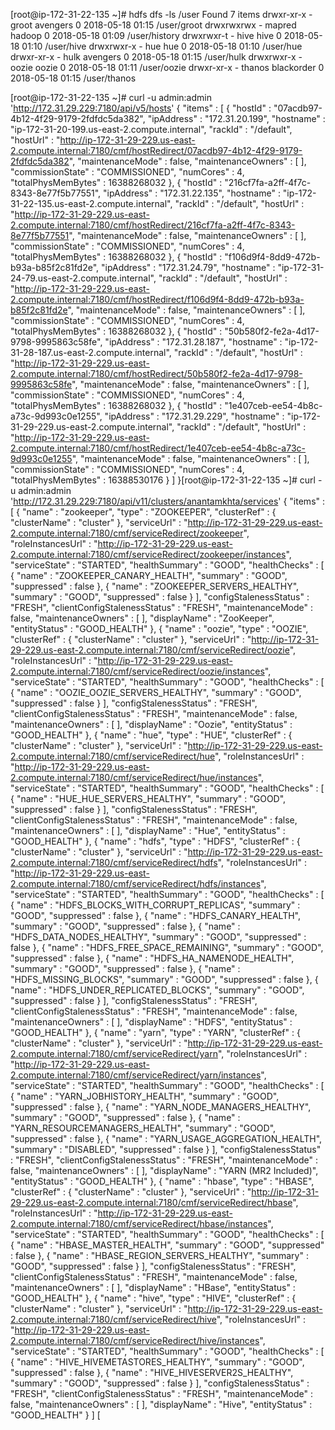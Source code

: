 [root@ip-172-31-22-135 ~]# hdfs dfs -ls /user
Found 7 items
drwxr-xr-x   - groot  avengers            0 2018-05-18 01:15 /user/groot
drwxrwxrwx   - mapred hadoop              0 2018-05-18 01:09 /user/history
drwxrwxr-t   - hive   hive                0 2018-05-18 01:10 /user/hive
drwxrwxr-x   - hue    hue                 0 2018-05-18 01:10 /user/hue
drwxr-xr-x   - hulk   avengers            0 2018-05-18 01:15 /user/hulk
drwxrwxr-x   - oozie  oozie               0 2018-05-18 01:11 /user/oozie
drwxr-xr-x   - thanos blackorder          0 2018-05-18 01:15 /user/thanos

[root@ip-172-31-22-135 ~]# curl -u admin:admin 'http://172.31.29.229:7180/api/v5/hosts'
{
  "items" : [ {
    "hostId" : "07acdb97-4b12-4f29-9179-2fdfdc5da382",
    "ipAddress" : "172.31.20.199",
    "hostname" : "ip-172-31-20-199.us-east-2.compute.internal",
    "rackId" : "/default",
    "hostUrl" : "http://ip-172-31-29-229.us-east-2.compute.internal:7180/cmf/hostRedirect/07acdb97-4b12-4f29-9179-2fdfdc5da382",
    "maintenanceMode" : false,
    "maintenanceOwners" : [ ],
    "commissionState" : "COMMISSIONED",
    "numCores" : 4,
    "totalPhysMemBytes" : 16388268032
  }, {
    "hostId" : "216cf7fa-a2ff-4f7c-8343-8e77f5b77551",
    "ipAddress" : "172.31.22.135",
    "hostname" : "ip-172-31-22-135.us-east-2.compute.internal",
    "rackId" : "/default",
    "hostUrl" : "http://ip-172-31-29-229.us-east-2.compute.internal:7180/cmf/hostRedirect/216cf7fa-a2ff-4f7c-8343-8e77f5b77551",
    "maintenanceMode" : false,
    "maintenanceOwners" : [ ],
    "commissionState" : "COMMISSIONED",
    "numCores" : 4,
    "totalPhysMemBytes" : 16388268032
  }, {
    "hostId" : "f106d9f4-8dd9-472b-b93a-b85f2c81fd2e",
    "ipAddress" : "172.31.24.79",
    "hostname" : "ip-172-31-24-79.us-east-2.compute.internal",
    "rackId" : "/default",
    "hostUrl" : "http://ip-172-31-29-229.us-east-2.compute.internal:7180/cmf/hostRedirect/f106d9f4-8dd9-472b-b93a-b85f2c81fd2e",
    "maintenanceMode" : false,
    "maintenanceOwners" : [ ],
    "commissionState" : "COMMISSIONED",
    "numCores" : 4,
    "totalPhysMemBytes" : 16388268032
  }, {
    "hostId" : "50b580f2-fe2a-4d17-9798-9995863c58fe",
    "ipAddress" : "172.31.28.187",
    "hostname" : "ip-172-31-28-187.us-east-2.compute.internal",
    "rackId" : "/default",
    "hostUrl" : "http://ip-172-31-29-229.us-east-2.compute.internal:7180/cmf/hostRedirect/50b580f2-fe2a-4d17-9798-9995863c58fe",
    "maintenanceMode" : false,
    "maintenanceOwners" : [ ],
    "commissionState" : "COMMISSIONED",
    "numCores" : 4,
    "totalPhysMemBytes" : 16388268032
  }, {
    "hostId" : "1e407ceb-ee54-4b8c-a73c-9d993c0e1255",
    "ipAddress" : "172.31.29.229",
    "hostname" : "ip-172-31-29-229.us-east-2.compute.internal",
    "rackId" : "/default",
    "hostUrl" : "http://ip-172-31-29-229.us-east-2.compute.internal:7180/cmf/hostRedirect/1e407ceb-ee54-4b8c-a73c-9d993c0e1255",
    "maintenanceMode" : false,
    "maintenanceOwners" : [ ],
    "commissionState" : "COMMISSIONED",
    "numCores" : 4,
    "totalPhysMemBytes" : 16388530176
  } ]
}[root@ip-172-31-22-135 ~]# curl -u admin:admin 'http://172.31.29.229:7180/api/v11/clusters/anantamkhta/services'
{
  "items" : [ {
    "name" : "zookeeper",
    "type" : "ZOOKEEPER",
    "clusterRef" : {
      "clusterName" : "cluster"
    },
    "serviceUrl" : "http://ip-172-31-29-229.us-east-2.compute.internal:7180/cmf/serviceRedirect/zookeeper",
    "roleInstancesUrl" : "http://ip-172-31-29-229.us-east-2.compute.internal:7180/cmf/serviceRedirect/zookeeper/instances",
    "serviceState" : "STARTED",
    "healthSummary" : "GOOD",
    "healthChecks" : [ {
      "name" : "ZOOKEEPER_CANARY_HEALTH",
      "summary" : "GOOD",
      "suppressed" : false
    }, {
      "name" : "ZOOKEEPER_SERVERS_HEALTHY",
      "summary" : "GOOD",
      "suppressed" : false
    } ],
    "configStalenessStatus" : "FRESH",
    "clientConfigStalenessStatus" : "FRESH",
    "maintenanceMode" : false,
    "maintenanceOwners" : [ ],
    "displayName" : "ZooKeeper",
    "entityStatus" : "GOOD_HEALTH"
  }, {
    "name" : "oozie",
    "type" : "OOZIE",
    "clusterRef" : {
      "clusterName" : "cluster"
    },
    "serviceUrl" : "http://ip-172-31-29-229.us-east-2.compute.internal:7180/cmf/serviceRedirect/oozie",
    "roleInstancesUrl" : "http://ip-172-31-29-229.us-east-2.compute.internal:7180/cmf/serviceRedirect/oozie/instances",
    "serviceState" : "STARTED",
    "healthSummary" : "GOOD",
    "healthChecks" : [ {
      "name" : "OOZIE_OOZIE_SERVERS_HEALTHY",
      "summary" : "GOOD",
      "suppressed" : false
    } ],
    "configStalenessStatus" : "FRESH",
    "clientConfigStalenessStatus" : "FRESH",
    "maintenanceMode" : false,
    "maintenanceOwners" : [ ],
    "displayName" : "Oozie",
    "entityStatus" : "GOOD_HEALTH"
  }, {
    "name" : "hue",
    "type" : "HUE",
    "clusterRef" : {
      "clusterName" : "cluster"
    },
    "serviceUrl" : "http://ip-172-31-29-229.us-east-2.compute.internal:7180/cmf/serviceRedirect/hue",
    "roleInstancesUrl" : "http://ip-172-31-29-229.us-east-2.compute.internal:7180/cmf/serviceRedirect/hue/instances",
    "serviceState" : "STARTED",
    "healthSummary" : "GOOD",
    "healthChecks" : [ {
      "name" : "HUE_HUE_SERVERS_HEALTHY",
      "summary" : "GOOD",
      "suppressed" : false
    } ],
    "configStalenessStatus" : "FRESH",
    "clientConfigStalenessStatus" : "FRESH",
    "maintenanceMode" : false,
    "maintenanceOwners" : [ ],
    "displayName" : "Hue",
    "entityStatus" : "GOOD_HEALTH"
  }, {
    "name" : "hdfs",
    "type" : "HDFS",
    "clusterRef" : {
      "clusterName" : "cluster"
    },
    "serviceUrl" : "http://ip-172-31-29-229.us-east-2.compute.internal:7180/cmf/serviceRedirect/hdfs",
    "roleInstancesUrl" : "http://ip-172-31-29-229.us-east-2.compute.internal:7180/cmf/serviceRedirect/hdfs/instances",
    "serviceState" : "STARTED",
    "healthSummary" : "GOOD",
    "healthChecks" : [ {
      "name" : "HDFS_BLOCKS_WITH_CORRUPT_REPLICAS",
      "summary" : "GOOD",
      "suppressed" : false
    }, {
      "name" : "HDFS_CANARY_HEALTH",
      "summary" : "GOOD",
      "suppressed" : false
    }, {
      "name" : "HDFS_DATA_NODES_HEALTHY",
      "summary" : "GOOD",
      "suppressed" : false
    }, {
      "name" : "HDFS_FREE_SPACE_REMAINING",
      "summary" : "GOOD",
      "suppressed" : false
    }, {
      "name" : "HDFS_HA_NAMENODE_HEALTH",
      "summary" : "GOOD",
      "suppressed" : false
    }, {
      "name" : "HDFS_MISSING_BLOCKS",
      "summary" : "GOOD",
      "suppressed" : false
    }, {
      "name" : "HDFS_UNDER_REPLICATED_BLOCKS",
      "summary" : "GOOD",
      "suppressed" : false
    } ],
    "configStalenessStatus" : "FRESH",
    "clientConfigStalenessStatus" : "FRESH",
    "maintenanceMode" : false,
    "maintenanceOwners" : [ ],
    "displayName" : "HDFS",
    "entityStatus" : "GOOD_HEALTH"
  }, {
    "name" : "yarn",
    "type" : "YARN",
    "clusterRef" : {
      "clusterName" : "cluster"
    },
    "serviceUrl" : "http://ip-172-31-29-229.us-east-2.compute.internal:7180/cmf/serviceRedirect/yarn",
    "roleInstancesUrl" : "http://ip-172-31-29-229.us-east-2.compute.internal:7180/cmf/serviceRedirect/yarn/instances",
    "serviceState" : "STARTED",
    "healthSummary" : "GOOD",
    "healthChecks" : [ {
      "name" : "YARN_JOBHISTORY_HEALTH",
      "summary" : "GOOD",
      "suppressed" : false
    }, {
      "name" : "YARN_NODE_MANAGERS_HEALTHY",
      "summary" : "GOOD",
      "suppressed" : false
    }, {
      "name" : "YARN_RESOURCEMANAGERS_HEALTH",
      "summary" : "GOOD",
      "suppressed" : false
    }, {
      "name" : "YARN_USAGE_AGGREGATION_HEALTH",
      "summary" : "DISABLED",
      "suppressed" : false
    } ],
    "configStalenessStatus" : "FRESH",
    "clientConfigStalenessStatus" : "FRESH",
    "maintenanceMode" : false,
    "maintenanceOwners" : [ ],
    "displayName" : "YARN (MR2 Included)",
    "entityStatus" : "GOOD_HEALTH"
  }, {
    "name" : "hbase",
    "type" : "HBASE",
    "clusterRef" : {
      "clusterName" : "cluster"
    },
    "serviceUrl" : "http://ip-172-31-29-229.us-east-2.compute.internal:7180/cmf/serviceRedirect/hbase",
    "roleInstancesUrl" : "http://ip-172-31-29-229.us-east-2.compute.internal:7180/cmf/serviceRedirect/hbase/instances",
    "serviceState" : "STARTED",
    "healthSummary" : "GOOD",
    "healthChecks" : [ {
      "name" : "HBASE_MASTER_HEALTH",
      "summary" : "GOOD",
      "suppressed" : false
    }, {
      "name" : "HBASE_REGION_SERVERS_HEALTHY",
      "summary" : "GOOD",
      "suppressed" : false
    } ],
    "configStalenessStatus" : "FRESH",
    "clientConfigStalenessStatus" : "FRESH",
    "maintenanceMode" : false,
    "maintenanceOwners" : [ ],
    "displayName" : "HBase",
    "entityStatus" : "GOOD_HEALTH"
  }, {
    "name" : "hive",
    "type" : "HIVE",
    "clusterRef" : {
      "clusterName" : "cluster"
    },
    "serviceUrl" : "http://ip-172-31-29-229.us-east-2.compute.internal:7180/cmf/serviceRedirect/hive",
    "roleInstancesUrl" : "http://ip-172-31-29-229.us-east-2.compute.internal:7180/cmf/serviceRedirect/hive/instances",
    "serviceState" : "STARTED",
    "healthSummary" : "GOOD",
    "healthChecks" : [ {
      "name" : "HIVE_HIVEMETASTORES_HEALTHY",
      "summary" : "GOOD",
      "suppressed" : false
    }, {
      "name" : "HIVE_HIVESERVER2S_HEALTHY",
      "summary" : "GOOD",
      "suppressed" : false
    } ],
    "configStalenessStatus" : "FRESH",
    "clientConfigStalenessStatus" : "FRESH",
    "maintenanceMode" : false,
    "maintenanceOwners" : [ ],
    "displayName" : "Hive",
    "entityStatus" : "GOOD_HEALTH"
  } ]
[